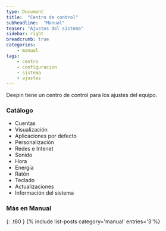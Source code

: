 ```yaml
---
type: Document
title:  "Centro de control"
subheadline:  "Manual"
teaser: "Ajustes del sistema"
sidebar: right
breadcrumb: true
categories:
    - manual
tags:
    - centro
    - configuracion
    - sistema
    - ajustes
---
```

Deepin tiene un centro de control para los ajustes del equipo.

### Catálogo
* Cuentas
* Visualización
* Aplicaciones por defecto
* Personalización
* Redes e Intenet
* Sonido
* Hora
* Energía
* Ratón
* Teclado
* Actualizaciones
* Información del sistema

### Más en Manual
{: .t60 }
{% include list-posts category='manual' entries='3'%}
